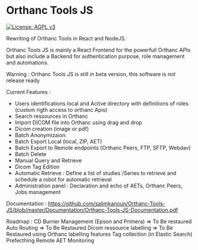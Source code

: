 # Orthanc Tools JS

[![License: AGPL v3](https://img.shields.io/badge/License-AGPL%20v3-blue.svg)](https://www.gnu.org/licenses/agpl-3.0)

Rewriting of Orthanc Tools in React and NodeJS.

Orthanc Tools JS is mainly a React Frontend for the powerfull Orthanc APIs but also include a Backend for authentication purpose, role management and automations.

Warning : Orthanc Tools JS is still in beta version, this software is not release ready

Current Features : 
  - Users identifications local and Active directory with definitions of roles (custom rigth access to orthanc Apis)
  - Search ressources in Orthanc
  - Import DICOM file into Orthanc using drag and drop
  - Dicom creation (image or pdf)
  - Batch Anonymizaion
  - Batch Export Local (local, ZIP, AET)
  - Batch Export to Remote endpoints (Orthanc Peers, FTP, SFTP, Webdav)
  - Batch Delete
  - Manual Query and Retrieve
  - Dicom Tag Edition
  - Automatic Retrieve : Define a list of studies /Series to retrieve and schedule a robot for automatic retrieval
  - Administration panel : Declaration and echo of AETs, Orthanc Peers, Jobs management
  
Documentation : https://github.com/salimkanoun/Orthanc-Tools-JS/blob/master/Documentation/Orthanc-Tools-JS-Documentation.pdf

Roadmap : 
CD Burner Management (Epson and Primera) => To Be restaured
Auto Routing => To Be Restaured
Dicom ressource labelling => To Be Restaured using Orthanc labelling features
Tag collection (in Elastic Search)
Prefecthing
Remote AET Monitoring

